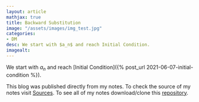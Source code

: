 ```yaml
---
layout: article
mathjax: true
title: Backward Substitution
image: "/assets/images/img_test.jpg"
categories:
- DM
desc: We start with $a_n$ and reach Initial Condition. 
imagealt: 
---
```


We start with $a_n$ and reach [Initial Condition]({% post_url 2021-06-07-initial-condition %}).


































































































































































































































































































































































This blog was published directly from my notes.
To check the source of my notes visit [Sources](sources.html).
To see all of my notes download/clone this [repository](https://github.com/bovem/CS).
